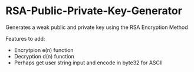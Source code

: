 # RSA-Public-Private-Key-Generator
Generates a weak public and private key using the RSA Encryption Method

Features to add:
- Encrytpion e(n) function
- Decryption d(n) function
- Perhaps get user string input and encode in byte32 for ASCII
